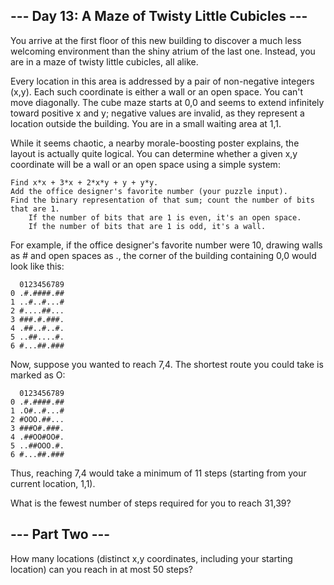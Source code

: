 ## --- Day 13: A Maze of Twisty Little Cubicles --- ##

You arrive at the first floor of this new building to discover a much less welcoming environment than the shiny atrium of the last one. Instead, you are in a maze of twisty little cubicles, all alike.

Every location in this area is addressed by a pair of non-negative integers (x,y). Each such coordinate is either a wall or an open space. You can't move diagonally. The cube maze starts at 0,0 and seems to extend infinitely toward positive x and y; negative values are invalid, as they represent a location outside the building. You are in a small waiting area at 1,1.

While it seems chaotic, a nearby morale-boosting poster explains, the layout is actually quite logical. You can determine whether a given x,y coordinate will be a wall or an open space using a simple system:

    Find x*x + 3*x + 2*x*y + y + y*y.
    Add the office designer's favorite number (your puzzle input).
    Find the binary representation of that sum; count the number of bits that are 1.
        If the number of bits that are 1 is even, it's an open space.
        If the number of bits that are 1 is odd, it's a wall.

For example, if the office designer's favorite number were 10, drawing walls as # and open spaces as ., the corner of the building containing 0,0 would look like this:

      0123456789
    0 .#.####.##
    1 ..#..#...#
    2 #....##...
    3 ###.#.###.
    4 .##..#..#.
    5 ..##....#.
    6 #...##.###

Now, suppose you wanted to reach 7,4. The shortest route you could take is marked as O:

      0123456789
    0 .#.####.##
    1 .O#..#...#
    2 #OOO.##...
    3 ###O#.###.
    4 .##OO#OO#.
    5 ..##OOO.#.
    6 #...##.###

Thus, reaching 7,4 would take a minimum of 11 steps (starting from your current location, 1,1).

What is the fewest number of steps required for you to reach 31,39?

## --- Part Two --- ##

How many locations (distinct x,y coordinates, including your starting location) can you reach in at most 50 steps?
